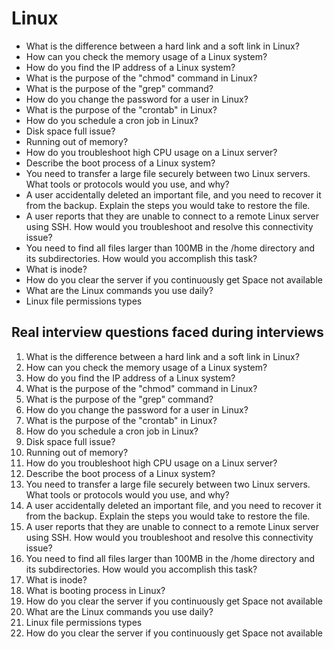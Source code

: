 # Linux

* What is the difference between a hard link and a soft link in Linux?
* How can you check the memory usage of a Linux system?
* How do you find the IP address of a Linux system?
* What is the purpose of the "chmod" command in Linux?
* What is the purpose of the "grep" command?
* How do you change the password for a user in Linux?
* What is the purpose of the "crontab" in Linux?
* How do you schedule a cron job in Linux?
* Disk space full issue?
* Running out of memory?
* How do you troubleshoot high CPU usage on a Linux server?
* Describe the boot process of a Linux system?
* You need to transfer a large file securely between two Linux servers. What tools or protocols would you use, and why?
* A user accidentally deleted an important file, and you need to recover it from the backup. Explain the steps you would take to restore the file.
* A user reports that they are unable to connect to a remote Linux server using SSH. How would you troubleshoot and resolve this connectivity issue?
* You need to find all files larger than 100MB in the /home directory and its subdirectories. How would you accomplish this task?
* What is inode?
* How do you clear the server if you continuously get Space not available
* What are the Linux commands you use daily?
* Linux file permissions types

## Real interview questions faced during interviews
1. What is the difference between a hard link and a soft link in Linux?
2. How can you check the memory usage of a Linux system?
3. How do you find the IP address of a Linux system?
4. What is the purpose of the "chmod" command in Linux?
5. What is the purpose of the "grep" command?
6. How do you change the password for a user in Linux?
7. What is the purpose of the "crontab" in Linux?
8. How do you schedule a cron job in Linux?
9. Disk space full issue?
10. Running out of memory?
11. How do you troubleshoot high CPU usage on a Linux server?
12. Describe the boot process of a Linux system?
13. You need to transfer a large file securely between two Linux servers. What tools or protocols would you use, and why?
14. A user accidentally deleted an important file, and you need to recover it from the backup. Explain the steps you would take to restore the file.
15. A user reports that they are unable to connect to a remote Linux server using SSH. How would you troubleshoot and resolve this connectivity issue?
16. You need to find all files larger than 100MB in the /home directory and its subdirectories. How would you accomplish this task?
17. What is inode?
18. What is booting process in Linux?
19. How do you clear the server if you continuously get Space not available
20. What are the Linux commands you use daily?
21. Linux file permissions types
22. How do you clear the server if you continuously get Space not available